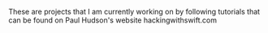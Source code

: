 These are projects that I am currently working on by following tutorials that can be found on Paul Hudson's website hackingwithswift.com


